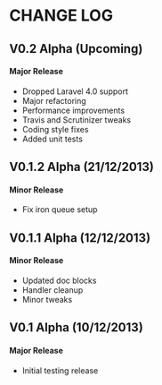 CHANGE LOG
==========


## V0.2 Alpha (Upcoming)
#### Major Release

* Dropped Laravel 4.0 support
* Major refactoring
* Performance improvements
* Travis and Scrutinizer tweaks
* Coding style fixes
* Added unit tests


## V0.1.2 Alpha (21/12/2013)
#### Minor Release

* Fix iron queue setup


## V0.1.1 Alpha (12/12/2013)
#### Minor Release

* Updated doc blocks
* Handler cleanup
* Minor tweaks


## V0.1 Alpha (10/12/2013)
#### Major Release

* Initial testing release
